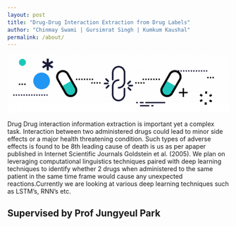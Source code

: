 ```yaml
---
layout: post
title: "Drug-Drug Interaction Extraction from Drug Labels"
author: "Chinmay Swami | Gursimrat Singh | Kumkum Kaushal"
permalink: /about/
---
```

![Placeholder image](assets/xdrug-drug-interaction.png "Placeholder image")

Drug Drug interaction information extraction is important yet a complex task.  Interaction between two administered drugs could lead to minor side effects or a major health threatening condition.  Such types of adverse effects is found to be 8th leading cause of death is us as per apaper published in Internet Scientific Journals Goldstein et al. (2005).  We plan on leveraging computational linguistics techniques paired with deep learning techniques to identify whether 2  drugs  when  administered  to  the  same  patient  in  the  same  time  frame  would  cause  any unexpected  reactions.Currently  we  are  looking  at  various  deep  learning  techniques  such  as LSTM’s, RNN’s etc.

## Supervised by Prof Jungyeul Park


